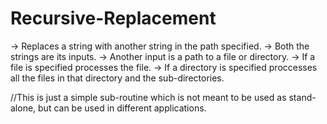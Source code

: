 # Recursive-Replacement
-> Replaces a string with another string in the path specified.
-> Both the strings are its inputs.
-> Another input is a path to a file or directory.
-> If a file is specified processes the file.
-> If a directory is specified proccesses all the files in that directory and the sub-directories.

//This is just a simple sub-routine which is not meant to be used as stand-alone, but can be used in different applications.

